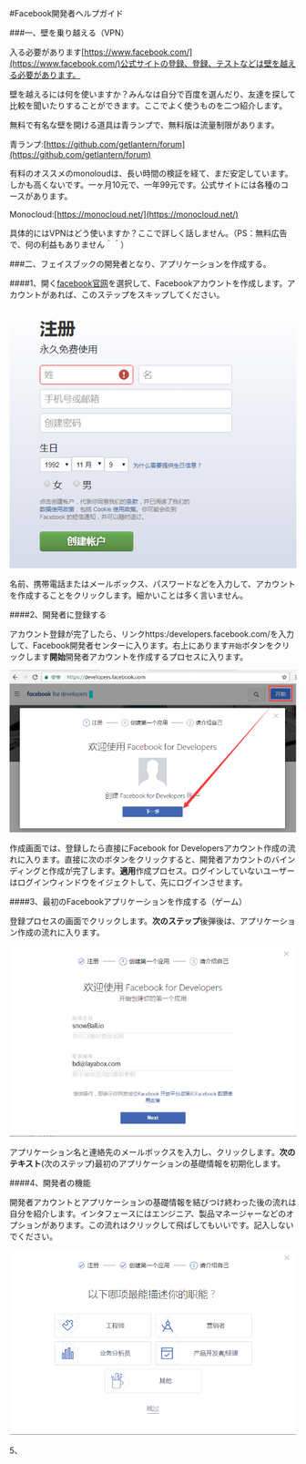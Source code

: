 #Facebook開発者ヘルプガイド

###一、壁を乗り越える（VPN）

入る必要があります[https://www.facebook.com/](https://www.facebook.com/)公式サイトの登録、登録、テストなどは壁を越える必要があります。

壁を越えるには何を使いますか？みんなは自分で百度を選んだり、友達を探して比較を聞いたりすることができます。ここでよく使うものを二つ紹介します。

無料で有名な壁を開ける道具は青ランプで、無料版は流量制限があります。

青ランプ:[https://github.com/getlantern/forum](https://github.com/getlantern/forum)

有料のオススメのmonoloudは、長い時間の検証を経て、まだ安定しています。しかも高くないです。一ヶ月10元で、一年99元です。公式サイトには各種のコースがあります。

Monocloud:[https://monocloud.net/](https://monocloud.net/)

具体的にはVPNはどう使いますか？ここで詳しく話しません。（PS：無料広告で、何の利益もありません＾＾）



###二、フェイスブックの開発者となり、アプリケーションを作成する。

####1、開く[facebook官网](https://www.facebook.com/)を選択して、Facebookアカウントを作成します。アカウントがあれば、このステップをスキップしてください。

![图1](img/1.png)  


名前、携帯電話またはメールボックス、パスワードなどを入力して、アカウントを作成することをクリックします。細かいことは多く言いません。

####2、開発者に登録する

アカウント登録が完了したら、リンクhttps:/developers.facebook.com/を入力して、Facebook開発者センターに入ります。右上にあります`开始`ボタンをクリックします**開始**開発者アカウントを作成するプロセスに入ります。

![图2](img/2.png)  


作成画面では、登録したら直接にFacebook for Developersアカウント作成の流れに入ります。直接に次のボタンをクリックすると、開発者アカウントのバインディングと作成が完了します。**適用**作成プロセス。ログインしていないユーザーはログインウィンドウをイジェクトして、先にログインさせます。



####3、最初のFacebookアプリケーションを作成する（ゲーム）

登録プロセスの画面でクリックします。**次のステップ**後弾後は、アプリケーション作成の流れに入ります。

![3](img/3.png) 


アプリケーション名と連絡先のメールボックスを入力し、クリックします。**次のテキスト**(次のステップ)最初のアプリケーションの基礎情報を初期化します。



####4、開発者の機能

開発者アカウントとアプリケーションの基礎情報を結びつけ終わった後の流れは自分を紹介します。インタフェースにはエンジニア、製品マネージャーなどのオプションがあります。この流れはクリックして飛ばしてもいいです。記入しないでください。



![4](img/4.png) 




5、

